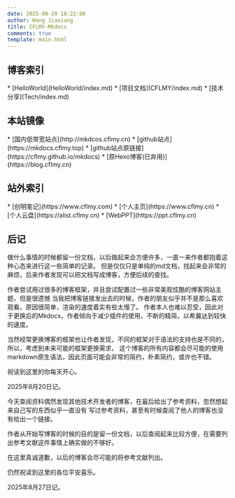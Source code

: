 ```yaml
---
date: 2025-08-20 18:22:00
author: Wang Jiaxiang
title: CFLMY-Mkdocs
comments: true
template: main.html
---
```

## 博客索引
<div class="grid cards" markdown>
* [HelloWorld](HelloWorld/index.md)
* [项目文档](CFLMY/index.md)
* [技术分享](Tech/index.md)
</div>

## 本站镜像
<div class="grid cards" markdown>
* [国内低带宽站点](http://mkdcos.cflmy.cn)
* [github站点](https://mkdocs.cflmy.top)
* [github站点原链接](https://cflmy.github.io/mkdocs)
* [原Hexo博客(已弃用)](https://blog.cflmy.cn)
</div>

## 站外索引
<div class="grid cards" markdown>
* [创明笔记](https://www.cflmy.com)
* [个人主页](https://www.cflmy.cn)
* [个人云盘](https://alist.cflmy.cn)
* [WebPPT](https://ppt.cflmy.cn)
</div>

## 后记
做什么事情的时候都留一份文档，以后做起来会方便许多，一直一来作者都抱着这种心态来进行这一些简单的记录。
但是仅仅只是单纯的md文档，找起来会非常的麻烦，后来作者发现可以把文档写成博客，方便后续的查找。

作者尝试用过很多的博客框架，并且尝试配置过一些非常美观炫酷的博客网站主题，但是很遗憾
当我把博客链接发出去的时候，作者的朋友似乎并不是那么喜欢观看，原因很简单，渲染的速度着实有些太慢了。
作者本人也难以忍受，因此对于更换后的Mkdocs，作者倾向于减少插件的使用，不断的精简，以希冀达到较快的速度。

当然经常更换博客的框架也让作者发现，不同的框架对于语法的支持也是不同的，所以，考虑到未来可能的框架更换需求，
这个博客的所有内容都会尽可能的使用markdown原生语法，因此页面可能会非常的简约，朴素简约，或许也不错。

祝读到这里的你每天开心。

2025年8月20日记。

今天查阅资料偶然发现其他技术开发者的博客，在最后给出了参考资料，忽然想起来自己写的东西似乎一直没有
写过参考资料，甚至有时候查阅了他人的博客也没有给出一个链接。

作者从开始写博客的时候的目的是留一份文档，以后查阅起来比较方便，在需要列出参考文献这件事情上确实做的不够好。

在这里真诚道歉，以后的博客会尽可能的将参考文献列出。

仍然祝读到这里的各位平安喜乐。

2025年8月27日记。